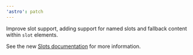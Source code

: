 ```yaml
---
'astro': patch
---
```


Improve slot support, adding support for named slots and fallback content within `slot` elements.

See the new [Slots documentation](https://docs.astro.build/core-concepts/astro-components/#slots) for more information.
